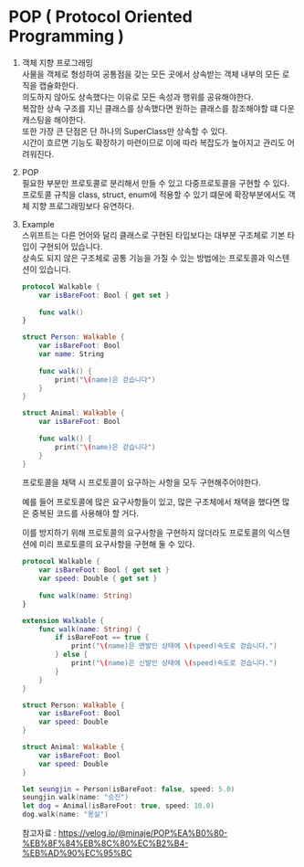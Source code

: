 # POP ( Protocol Oriented Programming )

1. 객체 지향 프로그래밍<br>
사물을 객체로 형성하여 공통점을 갖는 모든 곳에서 상속받는 객체 내부의 모든 로직을 캡슐화한다. <br>
의도하지 않아도 상속했다는 이유로 모든 속성과 행위를 공유해야한다. <br>
복잡한 상속 구조를 지닌 클래스를 상속했다면 원하는 클래스를 참조해야할 떄 다운캐스팅을 해야한다. <br>
또한 가장 큰 단점은 단 하나의 SuperClass만 상속할 수 있다. <br>
시간이 흐르면 기능도 확장하기 마련이므로 이에 따라 복잡도가 높아지고 관리도 어려워진다. 
2. POP <br>
필요한 부분만 프로토콜로 분리해서 만들 수 있고 다중프로토콜을 구현할 수 있다.<br>
프로토콜 규칙을 class, struct, enum에 적용할 수 있기 떄문에 확장부분에서도 객체 지향 프로그래밍보다 유연하다. <br>  

3. Example <br>
스위프트는 다른 언어와 달리 클래스로 구현된 타입보다는 대부분 구조체로 기본 타입이 구현되어 있습니다. <br>
상속도 되지 않은 구조체로 공통 기능을 가질 수 있는 방법에는 프로토콜과 익스텐션이 있습니다. <br>

    ``` swift 
    protocol Walkable {
        var isBareFoot: Bool { get set }
        
        func walk()
    }

    struct Person: Walkable {
        var isBareFoot: Bool
        var name: String
        
        func walk() {
            print("\(name)은 걷습니다")
        }
    }

    struct Animal: Walkable {
        var isBareFoot: Bool
        
        func walk() {
            print("\(name)은 걷습니다")
        }
    }
    ```
    프로토콜을 채택 시 프로토콜이 요구하는 사항을 모두 구현해주어야한다.<br>

    예를 들어 프로토콜에 많은 요구사항들이 있고, 많은 구조체에서 채택을 했다면 많은 중복된 코드를 사용해야 할 거다. <br>

    이를 방지하기 위해 프로토콜의 요구사항을 구현하지 않더라도 프로토콜의 익스텐션에 미리 프로토콜의 요구사항을 구현해 둘 수 있다. <br>

    ``` swift 
    protocol Walkable {
        var isBareFoot: Bool { get set }
        var speed: Double { get set }
        
        func walk(name: String)
    }

    extension Walkable {
        func walk(name: String) {
            if isBareFoot == true {
                print("\(name)은 맨발인 상태에 \(speed)속도로 걷습니다.")
            } else {
                print("\(name)은 신발인 상태에 \(speed)속도로 걷습니다.")
            }
        }
    }

    struct Person: Walkable {
        var isBareFoot: Bool
        var speed: Double
    }

    struct Animal: Walkable {
        var isBareFoot: Bool
        var speed: Double
    }

    let seungjin = Person(isBareFoot: false, speed: 5.0)
    seungjin.walk(name: "승진")
    let dog = Animal(isBareFoot: true, speed: 10.0)
    dog.walk(name: "몽실")
    ```
      
           
             
    참고자료 : https://velog.io/@minaje/POP%EA%B0%80-%EB%8F%84%EB%8C%80%EC%B2%B4-%EB%AD%90%EC%95%BC